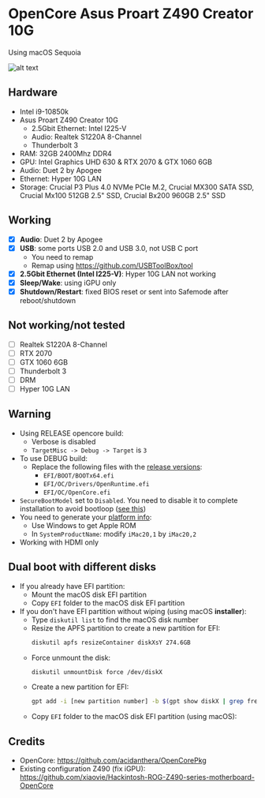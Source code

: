 # OpenCore Asus Proart Z490 Creator 10G 

Using macOS Sequoia

![alt text](Resources/image.png)

## Hardware
- Intel i9-10850k
- Asus Proart Z490 Creator 10G 
	- 2.5Gbit Ethernet: Intel I225-V
	- Audio: Realtek S1220A 8-Channel
    - Thunderbolt 3
- RAM: 32GB 2400Mhz DDR4
- GPU: Intel Graphics UHD 630 & RTX 2070 & GTX 1060 6GB
- Audio: Duet 2 by Apogee
- Ethernet: Hyper 10G LAN
- Storage: Crucial P3 Plus 4.0 NVMe PCIe M.2, Crucial MX300 SATA SSD, Crucial Mx100 512GB 2.5" SSD, Crucial Bx200 960GB 2.5" SSD

## Working
- [x] **Audio**: Duet 2 by Apogee
- [x] **USB**: some ports USB 2.0 and USB 3.0, not USB C port
    - You need to remap
    - Remap using https://github.com/USBToolBox/tool
- [x] **2.5Gbit Ethernet (Intel I225-V)**: Hyper 10G LAN not working
- [x] **Sleep/Wake**: using iGPU only
- [x] **Shutdown/Restart**: fixed BIOS reset or sent into Safemode after reboot/shutdown

## Not working/not tested
- [ ] Realtek S1220A 8-Channel
- [ ] RTX 2070
- [ ] GTX 1060 6GB
- [ ] Thunderbolt 3
- [ ] DRM
- [ ] Hyper 10G LAN

## Warning
- Using RELEASE opencore build:
    - Verbose is disabled
    - `TargetMisc -> Debug -> Target` is `3`
- To use DEBUG build:
    - Replace the following files with the [release versions](https://github.com/acidanthera/OpenCorePkg/releases):
        - `EFI/BOOT/BOOTx64.efi`
        - `EFI/OC/Drivers/OpenRuntime.efi`
        - `EFI/OC/OpenCore.efi`
- `SecureBootModel` set to `Disabled`. You need to disable it to complete installation to avoid bootloop ([see this](https://www.reddit.com/r/hackintosh/comments/1cdvijs/opencore_bootloader_menu_keeps_bootlooping_to/))
- You need to generate your [platform info](https://dortania.github.io/OpenCore-Install-Guide/config.plist/comet-lake.html#platforminfo):
    - Use Windows to get Apple ROM
    - In `SystemProductName`: modify `iMac20,1` by `iMac20,2`
- Working with HDMI only

## Dual boot with different disks
- If you already have EFI partition:
    - Mount the macOS disk EFI partition
    - Copy `EFI` folder to the macOS disk EFI partition 
- If you don't have EFI partition without wiping (using macOS __installer__):
    - Type `diskutil list` to find the macOS disk number
    - Resize the APFS partition to create a new partition for EFI:
        ```bash
        diskutil apfs resizeContainer diskXsY 274.6GB
        ```
    - Force unmount the disk:
        ```bash
        diskutil unmountDisk force /dev/diskX
        ```
    - Create a new partition for EFI:
        ```bash
        gpt add -i [new partition number] -b $(gpt show diskX | grep free | awk '{print $1}') -s $(echo "200*1024*1024/512" | bc) -t C12A7328-F81F-11D2-BA4B-00A0C93EC93B /dev/diskX
        ```
    - Copy `EFI` folder to the macOS disk EFI partition (using macOS):


## Credits
- OpenCore: https://github.com/acidanthera/OpenCorePkg
- Existing configuration Z490 (fix iGPU): https://github.com/xiaovie/Hackintosh-ROG-Z490-series-motherboard-OpenCore
